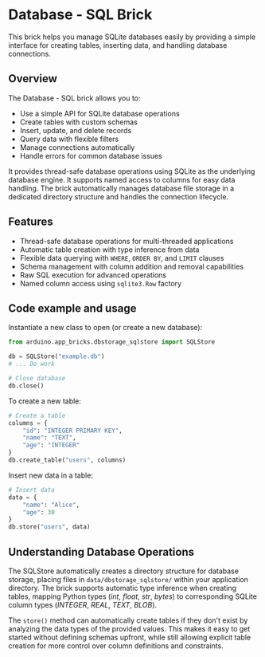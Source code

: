 # Database - SQL Brick

This brick helps you manage SQLite databases easily by providing a simple interface for creating tables, inserting data, and handling database connections.

## Overview

The Database - SQL brick allows you to:

- Use a simple API for SQLite database operations
- Create tables with custom schemas
- Insert, update, and delete records
- Query data with flexible filters
- Manage connections automatically
- Handle errors for common database issues

It provides thread-safe database operations using SQLite as the underlying database engine. It supports named access to columns for easy data handling. The brick automatically manages database file storage in a dedicated directory structure and handles the connection lifecycle.

## Features

- Thread-safe database operations for multi-threaded applications
- Automatic table creation with type inference from data
- Flexible data querying with `WHERE`, `ORDER BY`, and `LIMIT` clauses
- Schema management with column addition and removal capabilities
- Raw SQL execution for advanced operations
- Named column access using `sqlite3.Row` factory

## Code example and usage

Instantiate a new class to open (or create a new database):

```python
from arduino.app_bricks.dbstorage_sqlstore import SQLStore

db = SQLStore("example.db")
# ... Do work

# Close database
db.close()
```

To create a new table:

```python
# Create a table
columns = {
    "id": "INTEGER PRIMARY KEY",
    "name": "TEXT",
    "age": "INTEGER"
}
db.create_table("users", columns)
```

Insert new data in a table:

```python
# Insert data
data = {
    "name": "Alice",
    "age": 30
}
db.store("users", data)
```

## Understanding Database Operations

The SQLStore automatically creates a directory structure for database storage, placing files in `data/dbstorage_sqlstore/` within your application directory. The brick supports automatic type inference when creating tables, mapping Python types (*int*, *float*, *str*, *bytes*) to corresponding SQLite column types (*INTEGER*, *REAL*, *TEXT*, *BLOB*).

The `store()` method can automatically create tables if they don't exist by analyzing the data types of the provided values. This makes it easy to get started without defining schemas upfront, while still allowing explicit table creation for more control over column definitions and constraints.
